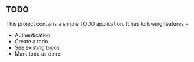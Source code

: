 ## TODO

This project contains a simple TODO application.
It has following features - 
- Authentication
- Create a todo
- See existing todos
- Mark todo as done